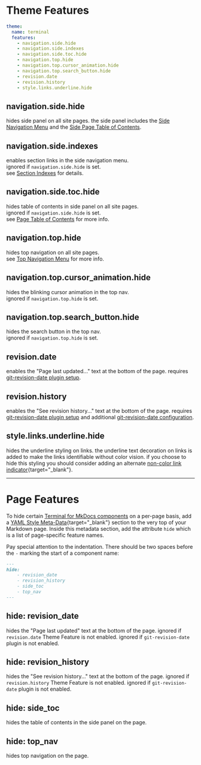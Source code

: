 # Theme Features

```yaml
theme:
  name: terminal
  features:
    - navigation.side.hide
    - navigation.side.indexes
    - navigation.side.toc.hide
    - navigation.top.hide
    - navigation.top.cursor_animation.hide
    - navigation.top.search_button.hide
    - revision.date
    - revision.history
    - style.links.underline.hide
```

## navigation.side.hide  
hides side panel on all site pages.  the side panel includes the [Side Navigation Menu](../configuration/index.md#side-navigation-menu) and the [Side Page Table of Contents](../configuration/index.md#page-table-of-contents).

## navigation.side.indexes  
enables section links in the side navigation menu.  
ignored if `navigation.side.hide` is set.  
see [Section Indexes](../navigation/section-indexes.md) for details.  

## navigation.side.toc.hide  
hides table of contents in side panel on all site pages.  
ignored if `navigation.side.hide` is set.  
see [Page Table of Contents](../configuration/index.md#page-table-of-contents) for more info. 

## navigation.top.hide  
hides top navigation on all site pages.  
see [Top Navigation Menu](../configuration/index.md#top-navigation-menu) for more info.  

## navigation.top.cursor_animation.hide  
hides the blinking cursor animation in the top nav.  
ignored if `navigation.top.hide` is set.  

## navigation.top.search_button.hide
hides the search button in the top nav.  
ignored if `navigation.top.hide` is set. 

## revision.date
enables the "Page last updated..." text at the bottom of the page.  requires [git-revision-date plugin setup].

## revision.history
enables the "See revision history..." text at the bottom of the page.  requires [git-revision-date plugin setup] and additional [git-revision-date configuration].

## style.links.underline.hide
hides the underline styling on links.  the underline text decoration on links is added to make the links identifiable without color vision.  if you choose to hide this styling you should consider adding an alternate [non-color link indicator]{target="_blank"}.    

[git-revision-date plugin setup]: ../plugins/git-revision/
[git-revision-date configuration]: ../plugins/git-revision/#advanced-configuration
[non-color link indicator]: https://www.w3.org/WAI/WCAG21/Techniques/general/G182.html
<hr>

# Page Features

To hide certain [Terminal for MkDocs components] on a per-page basis, add a [YAML Style Meta-Data]{target="_blank"} section to the very top of your Markdown page. Inside this metadata section, add the attribute `hide` which is a list of page-specific feature names.

Pay special attention to the indentation. There should be two spaces before the `-` marking the start of a component name: 

```markdown
---
hide:
    - revision_date
    - revision_history
    - side_toc
    - top_nav
---
```

[YAML Style Meta-Data]: https://www.mkdocs.org/user-guide/writing-your-docs/#yaml-style-meta-data
[Terminal for MkDocs components]: ../#theme-components

## hide: revision_date
hides the "Page last updated" text at the bottom of the page.  ignored if `revision.date` Theme Feature is not enabled.  ignored if `git-revision-date` plugin is not enabled.  

## hide: revision_history
hides the "See revision history..." text at the bottom of the page.  ignored if `revision.history` Theme Feature is not enabled.  ignored if `git-revision-date` plugin is not enabled.  

## hide: side_toc
hides the table of contents in the side panel on the page.

## hide: top_nav
hides top navigation on the page.  